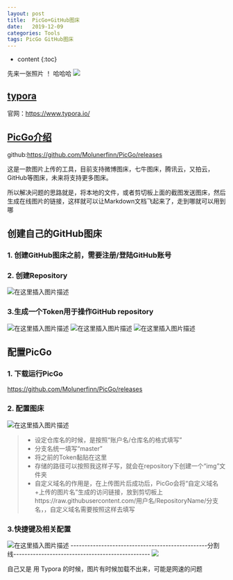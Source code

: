 ```yaml
---
layout: post
title:  PicGo+GitHub图床
date:   2019-12-09
categories: Tools
tags: PicGo GitHub图床
---
```

* content
{:toc} 






先来一张照片 ！ 哈哈哈
![](https://imgconvert.csdnimg.cn/aHR0cHM6Ly9yYXcuZ2l0aHVidXNlcmNvbnRlbnQuY29tL0hvbmdHSHUvdHVjaHVhbmcvbWFzdGVyLzQwM2E0Y2NmZ3kxZzc5aGs1dzlwOWoyMHUwMWhjazVzLmpwZw?x-oss-process=image/format,png)

## [typora](https://www.typora.io/)
官网：<https://www.typora.io/>
## [PicGo介绍](https://github.com/Molunerfinn/PicGo/releases)

github:<https://github.com/Molunerfinn/PicGo/releases>

这是一款图片上传的工具，目前支持微博图床，七牛图床，腾讯云，又拍云，GitHub等图床，未来将支持更多图床。

所以解决问题的思路就是，将本地的文件，或者剪切板上面的截图发送图床，然后生成在线图片的链接，这样就可以让Markdown文档飞起来了，走到哪就可以用到哪     

## 创建自己的GitHub图床    
### 1. 创建GitHub图床之前，需要注册/登陆GitHub账号
### 2. 创建Repository
![在这里插入图片描述](https://img-blog.csdnimg.cn/20191204163557963.png)
###  3.生成一个Token用于操作GitHub repository    
 ![在这里插入图片描述](https://img-blog.csdnimg.cn/20191204163757729.png?x-oss-process=image/watermark,type_ZmFuZ3poZW5naGVpdGk,shadow_10,text_aHR0cHM6Ly9ibG9nLmNzZG4ubmV0L0hIRzIwMTcxMjI2,size_16,color_FFFFFF,t_70)
 ![在这里插入图片描述](https://img-blog.csdnimg.cn/20191204163826412.png?x-oss-process=image/watermark,type_ZmFuZ3poZW5naGVpdGk,shadow_10,text_aHR0cHM6Ly9ibG9nLmNzZG4ubmV0L0hIRzIwMTcxMjI2,size_16,color_FFFFFF,t_70)
  ![在这里插入图片描述](https://img-blog.csdnimg.cn/20191204163842962.png?x-oss-process=image/watermark,type_ZmFuZ3poZW5naGVpdGk,shadow_10,text_aHR0cHM6Ly9ibG9nLmNzZG4ubmV0L0hIRzIwMTcxMjI2,size_16,color_FFFFFF,t_70)
## 配置PicGo
### 1. 下载运行PicGo  
<https://github.com/Molunerfinn/PicGo/releases>   

### 2. 配置图床
 ![在这里插入图片描述](https://img-blog.csdnimg.cn/20191204164001894.png?x-oss-process=image/watermark,type_ZmFuZ3poZW5naGVpdGk,shadow_10,text_aHR0cHM6Ly9ibG9nLmNzZG4ubmV0L0hIRzIwMTcxMjI2,size_16,color_FFFFFF,t_70)
 >- 设定仓库名的时候，是按照“账户名/仓库名的格式填写”
 >-  分支名统一填写“master”
 >- 将之前的Token黏贴在这里
 >- 存储的路径可以按照我这样子写，就会在repository下创建一个“img”文件夹
 >- 自定义域名的作用是，在上传图片后成功后，PicGo会将“自定义域名+上传的图片名”生成的访问链接，放到剪切板上https://raw.githubusercontent.com/用户名/RepositoryName/分支名，，自定义域名需要按照这样去填写      

### 3.快捷键及相关配置  
 ![在这里插入图片描述](https://img-blog.csdnimg.cn/20191204164138167.png?x-oss-process=image/watermark,type_ZmFuZ3poZW5naGVpdGk,shadow_10,text_aHR0cHM6Ly9ibG9nLmNzZG4ubmV0L0hIRzIwMTcxMjI2,size_16,color_FFFFFF,t_70)
-------------------------------------------------分割线-------------------------------------------------
![](https://imgconvert.csdnimg.cn/aHR0cHM6Ly9yYXcuZ2l0aHVidXNlcmNvbnRlbnQuY29tL0hvbmdHSHUvdHVjaHVhbmcvbWFzdGVyL3RpbWcuZ2lm)

自己又是 用 Typora 的时候，图片有时候加载不出来，可能是网速的问题                                                                                                                                                                                                                                                                                                                                                                                                                                                                                                                                                                                                                                                                                                                                                                                                                                                                                                                                                                                                                                                                                                                                                                                                                                                                                                                                                                                                                                                                                                                                                                                                                                                                                                                                                                                                                          
